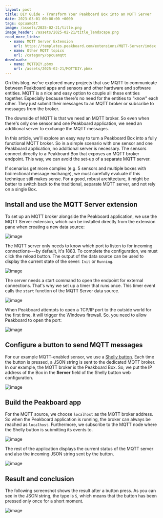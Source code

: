 ```yaml
---
layout: post
title: DIY Guide - Transform Your Peakboard Box into an MQTT Server 
date: 2023-03-01 00:00:00 +0000
tags: opcuamqtt
image: /assets/2025-02-21/title.png
image_header: /assets/2025-02-21/title_landscape.png
read_more_links:
  - name: MQTT Server Extension
    url: https://templates.peakboard.com/extensions/MQTT-Server/index
  - name: Other MQTT topics
    url: /category/opcuamqtt
downloads:
  - name: MQTTDIY.pbmx
    url: /assets/2025-02-21/MQTTDIY.pbmx
---
```

On this blog, we've explored many projects that use MQTT to communicate between Peakboard apps and sensors and other hardware and software entities. MQTT is a nice and easy option to couple all these entities together. Especially because there's no need for the entities to "know" each other. They just submit their messages to an MQTT broker or subscribe to messages from the broker.

The downside of MQTT is that we need an MQTT broker. So even when there's only one sensor and one Peakboard application, we need an additional server to exchange the MQTT messages.

In this article, we'll explore an easy way to turn a Peakboard Box into a fully functional MQTT broker. So in a simple scenario with one sensor and one Peakboard application, no additional server is necessary. The sensors connect directly to a Peakboard Box that exposes an MQTT broker endpoint. This way, we can avoid the set-up of a separate MQTT server.

If scenarios get more complex (e.g. 5 sensors and multiple boxes with bidirectional message exchange), we must carefully evaluate if this technique still makes sense. For a good, robust architecture, it might be better to switch back to the traditional, separate MQTT server, and not rely on a single Box.

## Install and use the MQTT Server extension

To set up an MQTT broker alongside the Peakboard application, we use the MQTT Server extension, which can be installed directly from the extension pane when creating a new data source:

![image](/assets/2025-02-21/010.png)

The MQTT server only needs to know which port to listen to for incoming connections---by default, it's 1883. To complete the configuration, we must click the reload button. The output of the data source can be used to display the current state of the sever: `Init` or `Running`.

![image](/assets/2025-02-21/020.png)

The server needs a start command to open the endpoint for external connections. That's why we set up a timer that runs once. This timer event calls the `start` function of the MQTT Server data source.

![image](/assets/2025-02-21/030.png)

When Peakboard attempts to open a TCP/IP port to the outside world for the first time, it will trigger the Windows firewall. So, you need to allow Peakboard to open the port:

![image](/assets/2025-02-21/040.png)

## Configure a button to send MQTT messages

For our example MQTT-enabled sensor, we use a [Shelly button](/Building-an-emergency-button-with-Shelly-Button1-and-MQTT.html). Each time the button is pressed, a JSON string is sent to the dedicated MQTT broker. In our example, the MQTT broker is the Peakboard Box. So, we put the IP address of the Box in the **Server** field of the Shelly button web configuration.

![image](/assets/2025-02-21/050.png)

## Build the Peakboard app

For the MQTT source, we choose `localhost` as the MQTT broker address. So when the Peakboard application is running, the broker can always be reached as `localhost`. Furthermore, we subscribe to the MQTT node where the Shelly button is submitting its events to. 

![image](/assets/2025-02-21/060.png)

The rest of the application displays the current status of the MQTT server and also the incoming JSON string sent by the button.

![image](/assets/2025-02-21/070.png)

## Result and conclusion

The following screenshot shows the result after a button press. As you can see in the JSON string, the type is `S`, which means that the button has been pressed only once for a short moment.

![image](/assets/2025-02-21/080.png)

